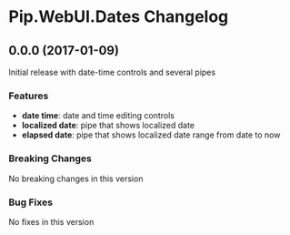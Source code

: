 # Pip.WebUI.Dates Changelog

## <a name="0.0.0"></a> 0.0.0 (2017-01-09)

Initial release with date-time controls and several pipes

### Features
* **date time**: date and time editing controls
* **localized date**: pipe that shows localized date
* **elapsed date**: pipe that shows localized date range from date to now

### Breaking Changes
No breaking changes in this version

### Bug Fixes
No fixes in this version 
